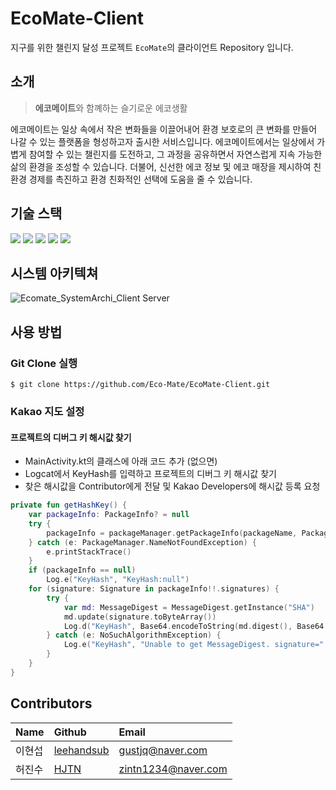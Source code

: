 # EcoMate-Client
지구를 위한 챌린지 달성 프로젝트 `EcoMate`의 클라이언트 Repository 입니다.
## 소개
> **에코메이트**와 함꼐하는 슬기로운 에코생활

에코메이트는 일상 속에서 작은 변화들을 이끌어내어 환경 보호로의 큰 변화를 만들어 나갈 수 있는 플랫폼을 형성하고자 출시한 서비스입니다.
에코메이트에서는 일상에서 가볍게 참여할 수 있는 챌린지를 도전하고, 그 과정을 공유하면서 자연스럽게 지속 가능한 삶의 환경을 조성할 수 있습니다. 더불어, 신선한 에코 정보 및 에코 매장을 제시하여 친환경 경제를 촉진하고 환경 친화적인 선택에 도움을 줄 수 있습니다.

## 기술 스택

<img src="https://img.shields.io/badge/Kotlin-7F52FF?style=for-the-badge&logo=Kotlin&logoColor=white"> <img src="https://img.shields.io/badge/Android Studio-3DDC84?style=for-the-badge&logo=Android Studio&logoColor=white"> <img src="https://img.shields.io/badge/Retrofit-D20A0A?style=for-the-badge&logoColor=white"> <img src="https://img.shields.io/badge/OkHttp-2C5BB4?style=for-the-badge&logoColor=white"> <img src="https://img.shields.io/badge/Glide-007054?style=for-the-badge&logoColor=white">

## 시스템 아키텍쳐
![Ecomate_SystemArchi_Client Server](https://github.com/Eco-Mate/.github/assets/75007765/6d28c739-8457-48ca-82f6-7edf9b11c09e)

## 사용 방법

### Git Clone 실행
```shell
$ git clone https://github.com/Eco-Mate/EcoMate-Client.git
```

### Kakao 지도 설정

#### 프로젝트의 디버그 키 해시값 찾기
- MainActivity.kt의 클래스에 아래 코드 추가 (없으면)
- Logcat에서 KeyHash를 입력하고 프로젝트의 디버그 키 해시값 찾기
- 찾은 해시값을 Contributor에게 전달 및 Kakao Developers에 해시값 등록 요청
```kotlin
private fun getHashKey() {
    var packageInfo: PackageInfo? = null
    try {
        packageInfo = packageManager.getPackageInfo(packageName, PackageManager.GET_SIGNATURES)
    } catch (e: PackageManager.NameNotFoundException) {
        e.printStackTrace()
    }
    if (packageInfo == null)
        Log.e("KeyHash", "KeyHash:null")
    for (signature: Signature in packageInfo!!.signatures) {
        try {
            var md: MessageDigest = MessageDigest.getInstance("SHA")
            md.update(signature.toByteArray())
            Log.d("KeyHash", Base64.encodeToString(md.digest(), Base64.DEFAULT))
        } catch (e: NoSuchAlgorithmException) {
            Log.e("KeyHash", "Unable to get MessageDigest. signature=" + signature, e)
        }
    }
}
```

## Contributors
|Name|Github|Email|
|:---|:---|:---|
|이현섭|[leehandsub](https://github.com/leehandsub)|gustjq@naver.com|
|허진수|[HJTN](https://github.com/HJTN)|zintn1234@naver.com|
